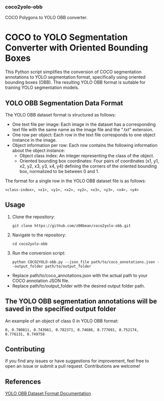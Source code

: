 ### coco2yolo-obb
COCO Polygons to YOLO OBB converter. 

# COCO to YOLO Segmentation Converter with Oriented Bounding Boxes

This Python script simplifies the conversion of COCO segmentation annotations to YOLO segmentation format, specifically using oriented bounding boxes (OBB). The resulting YOLO OBB format is suitable for training YOLO segmentation models.

## YOLO OBB Segmentation Data Format

The YOLO OBB dataset format is structured as follows:

- One text file per image: Each image in the dataset has a corresponding text file with the same name as the image file and the ".txt" extension.
- One row per object: Each row in the text file corresponds to one object instance in the image.
- Object information per row: Each row contains the following information about the object instance:
  - Object class index: An integer representing the class of the object.
  - Oriented bounding box coordinates: Four pairs of coordinates (x1, y1, x2, y2, x3, y3, x4, y4) defining the corners of the oriented bounding box, normalized to be between 0 and 1.

The format for a single row in the YOLO OBB dataset file is as follows: 

```<class-index>, <x1>, <y1>, <x2>, <y2>, <x3>, <y3>, <x4>, <y4>```


## Usage

1. Clone the repository:
   
   ```git clone https://github.com/z00bean/coco2yolo-obb.git```

3. Navigate to the repository:
   
   ```cd coco2yolo-obb```
   
4. Run the conversion script:
   
   ```python COCO2YOLO-obb.py --json_file path/to/coco_annotations.json --output_folder path/to/output_folder```
  - Replace path/to/coco_annotations.json with the actual path to your COCO annotation JSON file.
  - Replace path/to/output_folder with the desired output folder path.

## The YOLO OBB segmentation annotations will be saved in the specified output folder

An example of an object of class 0 in YOLO OBB format:

```0, 0.780811, 0.743961, 0.782371, 0.74686, 0.777691, 0.752174, 0.776131, 0.749758```

## Contributing
If you find any issues or have suggestions for improvement, feel free to open an issue or submit a pull request. Contributions are welcome!

## References

[YOLO OBB Dataset Format Documentation](https://docs.ultralytics.com/datasets/obb/)
